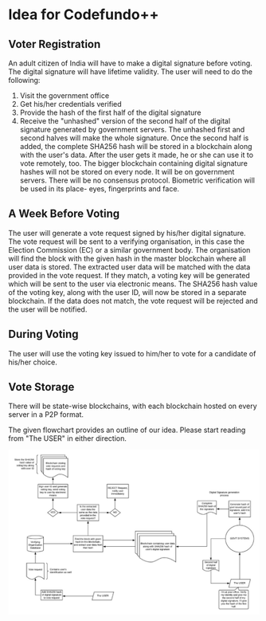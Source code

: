 # Idea for Codefundo++

## Voter Registration

An adult citizen of India will have to make a digital signature before voting. The digital signature will have lifetime validity. The user will need to do the following:
1. Visit the government office
2. Get his/her credentials verified 
3. Provide the hash of the first half of the digital signature
4. Receive the "unhashed" version of the second half of the digital signature generated by government servers. 
The unhashed first and second halves will make the whole signature. Once the second half is added, the complete SHA256 hash will be stored in a blockchain along with the user's data. After the user gets it made, he or she can use it to vote remotely, too. The bigger blockchain containing digital signature hashes will not be stored on every node. It will be on government servers. There will be no consensus protocol. Biometric verification will be used in its place- eyes, fingerprints and face. 

## A Week Before Voting

The user will generate a vote request signed by his/her digital signature. The vote request will be sent to a verifying organisation, in this case the Election Commission (EC) or a similar government body. The organisation will find the block with the given hash in the master blockchain where all user data is stored. The extracted user data will be matched with the data provided in the vote request. If they match, a voting key will be generated which will be sent to the user via electronic means. The SHA256 hash value of the voting key, along with the user ID, will now be stored in a separate blockchain. If the data does not match, the vote request will be rejected and the user will be notified.

## During Voting

The user will use the voting key issued to him/her to vote for a candidate of his/her choice.


## Vote Storage

There will be state-wise blockchains, with each blockchain hosted on every server in a P2P format.









The given flowchart provides an outline of our idea. Please start reading from "The USER" in either direction.

![flowchart](https://raw.githubusercontent.com/dush-t/blockchain-voting/master/Codefundo%2B%2B%20Flowchart.jpg?token=AKJFV2LUJ7NC4M3DKX2BX3S5I4GFA) 

